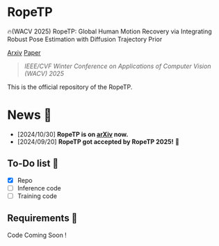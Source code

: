 # RopeTP
🔥(WACV 2025) RopeTP: Global Human Motion Recovery via Integrating Robust Pose Estimation with Diffusion Trajectory Prior

[Arxiv](https://arxiv.org/abs/2410.20358) [Paper](https://openaccess.thecvf.com/content/WACV2025/html/Liang_RopeTP_Global_Human_Motion_Recovery_via_Integrating_Robust_Pose_Estimation_WACV_2025_paper.html)

> *IEEE/CVF Winter Conference on Applications of Computer Vision (WACV) 2025*

This is the official repository of the RopeTP.

# News :triangular_flag_on_post:

- [2024/10/30] **RopeTP is on [arXiv](https://arxiv.org/abs/2410.20358) now.**
- [2024/09/20] **RopeTP got accepted by RopeTP 2025!** 🎉

## To-Do list 📝
- [x] Repo
- [ ] Inference code
- [ ] Training code

## Requirements 🎉

Code Coming Soon !
